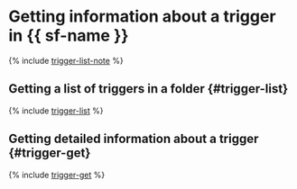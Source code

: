 # Getting information about a trigger in {{ sf-name }}

{% include [trigger-list-note](../../../_includes/functions/trigger-list-note.md) %}

## Getting a list of triggers in a folder {#trigger-list}

{% include [trigger-list](../../../_includes/functions/trigger-list.md) %}

## Getting detailed information about a trigger {#trigger-get}

{% include [trigger-get](../../../_includes/functions/trigger-get.md) %}